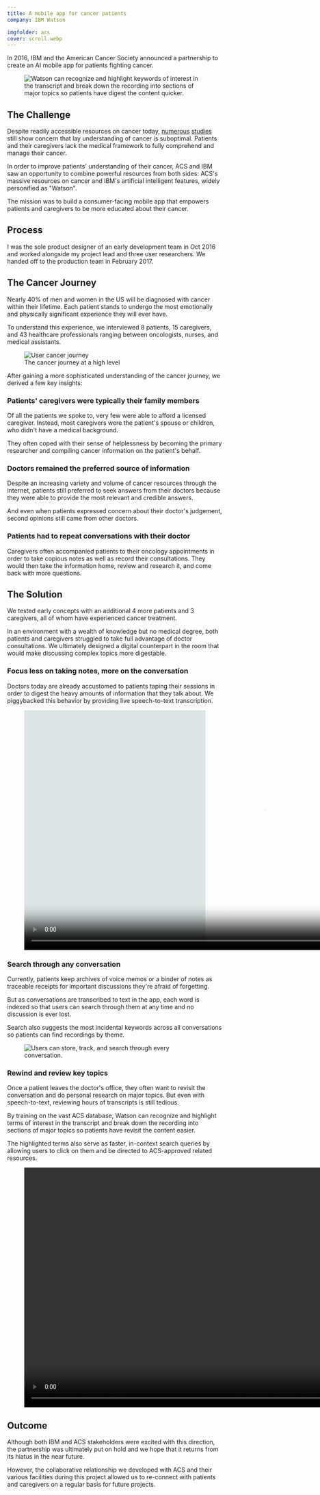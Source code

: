 ```yaml
---
title: A mobile app for cancer patients
company: IBM Watson

imgfolder: acs
cover: scroll.webp
---
```


In 2016, IBM and the American Cancer Society announced a partnership to create an AI mobile app for patients fighting cancer.

<figure>
  <img src="../assets/img/acs/scroll.webp" alt="Watson can recognize and highlight keywords of interest in the transcript and break down the recording into sections of major topics so patients have digest the content quicker.">
</figure>

## The Challenge
Despite readily accessible resources on cancer today, <a href="https://www.ncbi.nlm.nih.gov/pubmed/25180371" target="_blank">numerous</a> <a href="https://www.ncbi.nlm.nih.gov/pubmed/12923796" target="_blank">studies</a> still show concern that lay understanding of cancer is suboptimal. Patients and their caregivers lack the medical framework to fully comprehend and manage their cancer.

<!-- <blockquote>
  <div class="hasQuotes">Information acquired [in the 100 days following diagnosis] shapes and defines patients' perspective about their condition.</div>
  <cite>
    <div>Weisman AD, Worden JW</div>
    <div>The existential plight in cancer</div>
  </cite>
</blockquote> -->

In order to improve patients' understanding of their cancer, ACS and IBM saw an opportunity to combine powerful resources from both sides: ACS's massive resources on cancer and IBM's artificial intelligent features, widely personified as "Watson".

The mission was to build a consumer-facing mobile app that empowers patients and caregivers to be more educated about their cancer.

## Process

I was the sole product designer of an early development team in Oct 2016 and worked alongside my project lead and three user researchers. We handed off to the production team in February 2017.

## The Cancer Journey

Nearly 40% of men and women in the US will be diagnosed with cancer within their lifetime. Each patient stands to undergo the most emotionally and physically significant experience they will ever have.

To understand this experience, we interviewed 8 patients, 15 caregivers, and 43 healthcare professionals ranging between oncologists, nurses, and medical assistants.

<figure class="narrow">
  <img src="../assets/img/acs/cancerjourney.svg" alt="User cancer journey" />
  <figcaption>The cancer journey at a high level</figcaption>
</figure>

After gaining a more sophisticated understanding of the cancer journey, we derived a few key insights:

### Patients' caregivers were typically their family members

Of all the patients we spoke to, very few were able to afford a licensed caregiver. Instead, most caregivers were the patient's spouse or children, who didn't have a medical background.

They often coped with their sense of helplessness by becoming the primary researcher and compiling cancer information on the patient's behalf.

### Doctors remained the preferred source of information

Despite an increasing variety and volume of cancer resources through the internet, patients still preferred to seek answers from their doctors because they were able to provide the most relevant and credible answers.

And even when patients expressed concern about their doctor's judgement, second opinions still came from other doctors.

### Patients had to repeat conversations with their doctor

Caregivers often accompanied patients to their oncology appointments in order to take copious notes as well as record their consultations. They would then take the information home, review and research it, and come back with more questions.

## The Solution

We tested early concepts with an additional 4 more patients and 3 caregivers, all of whom have experienced cancer treatment.

In an environment with a wealth of knowledge but no medical degree, both patients and caregivers struggled to take full advantage of doctor consultations. We ultimately designed a digital counterpart in the room that would make discussing complex topics more digestable.

### Focus less on taking notes, more on the conversation

Doctors today are already accustomed to patients taping their sessions in order to digest the heavy amounts of information that they talk about. We piggybacked this behavior by providing live speech-to-text transcription.

<figure class="figure-video" style="background-color: #DBE5E6;">
  <video loop autoplay controls name="Users can record the conversation at the doctor's office, take photos without stopping the tape, and view the speech-to-text transcription in real-time." poster="../assets/img/acs/proto_record_poster.jpg" src="../assets/img/acs/record.mov" height="560px"></video>
  <!-- <figcaption>Users can record the conversation at the doctor's office, take photos without stopping the tape, and view the speech-to-text transcription in real-time.</figcaption> -->
</figure>

### Search through any conversation

Currently, patients keep archives of voice memos or a binder of notes as traceable receipts for important discussions they're afraid of forgetting.

But as conversations are transcribed to text in the app, each word is indexed so that users can search through them at any time and no discussion is ever lost.

Search also suggests the most incidental keywords across all conversations so patients can find recordings by theme.

<figure>
  <img src="../assets/img/acs/library.webp" alt="Users can store, track, and search through every conversation.">
  <!-- <figcaption>Users can store, track, and search through every conversation.</figcaption> -->
</figure>

### Rewind and review key topics

Once a patient leaves the doctor's office, they often want to revisit the conversation and do personal research on major topics. But even with speech-to-text, reviewing hours of transcripts is still tedious.

By training on the vast ACS database, Watson can recognize and highlight terms of interest in the transcript and break down the recording into sections of major topics so patients have revisit the content easier.

The highlighted terms also serve as faster, in-context search queries by allowing users to click on them and be directed to ACS-approved related resources.

<!-- The aim for this process is to reduce the frequent "I don't know what I don't know" phenomenon. Traditionally, patients have to reconstruct what they took away from their doctor into a completed question to ask elsewhere. Instead, we lower the research barrier and use the recorded conversation itself as a search generator. -->

<figure class="figure-video" style="background-color: #DBE5E6;">
  <video loop autoplay controls name="After the appointment, users can review both the transcript and recording and dive into highlighted keywords that Watson recognizes from the ACS database." src="../assets/img/acs/review.mov" height="560px"></video>
  <!-- <figcaption>After the appointment, users can review both the transcript and recording and dive into highlighted keywords that Watson recognizes from the ACS database.</figcaption> -->
</figure>

## Outcome

Although both IBM and ACS stakeholders were excited with this direction, the partnership was ultimately put on hold and we hope that it returns from its hiatus in the near future.

However, the collaborative relationship we developed with ACS and their various facilities during this project allowed us to re-connect with patients and caregivers on a regular basis for future projects.
